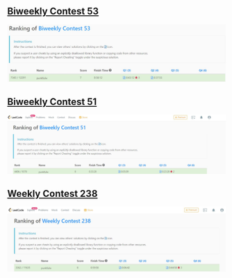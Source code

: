## [Biweekly Contest 53  ](https://leetcode.com/contest/biweekly-contest-53)

![image](https://github.com/punkfulw/LeetCode/blob/main/Contest/Image/Biweekly%20Contest%2053.JPG)

## [Biweekly Contest 51  ](https://leetcode.com/contest/biweekly-contest-51)

![image](https://github.com/punkfulw/LeetCode/blob/main/Contest/Image/Biweekly%20Contest%2051.JPG)

## [Weekly Contest 238  ](https://leetcode.com/contest/weekly-contest-238/)

![image](https://github.com/punkfulw/LeetCode/blob/main/Contest/Image/contest_238.JPG)

